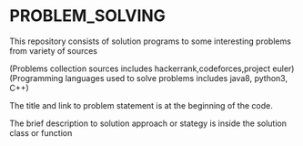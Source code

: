 # PROBLEM_SOLVING
This repository consists of solution programs to some interesting problems from variety of sources

(Problems collection sources includes hackerrank,codeforces,project euler)
(Programming languages used to solve problems includes java8, python3, C++)

The title and link to problem statement is at the beginning of the code.

The brief description to solution approach or stategy is inside the solution class or function

